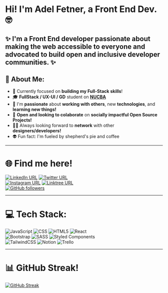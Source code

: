 # Hi! I'm Adel Fetner, a Front End Dev. 🤓

## ✨ I'm a Front End developer passionate about making the web accessible to everyone and advocated to build open and inclusive developer communities. ✨ 
## 💫 About Me:
- 🚀 Currently focused on **building my Full-Stack skills**!
- 🎓 **FullStack / UX-UI / GD** student on **[NUCBA](https://nucba.com.ar/)**
- 🌱 I'm **passionate** about **working with others**, new **technologies**, and **learning new things!**
- 💑 **Open and looking to colaborate** on **socially impactful Open Source Projects!**
- 🤝🏻 Always looking forward to **network** with other **designers/developers!**
- 👽 Fun fact:  I'm fueled by shepherd's pie and coffee

---
# 🌐 Find me here!
[![LinkedIn URL](https://img.shields.io/twitter/url?color=%230e76a8&label=LinkedIn&logo=Linkedin&logoColor=white&style=for-the-badge&url=https%3A%2F%2Fwww.linkedin.com%2Fin%2Fadel-fetner%2F)](https://www.linkedin.com/in/adel-fetner)
[![Twitter URL](https://img.shields.io/twitter/url?color=lightblue&label=Twitter%21&logo=twitter&style=for-the-badge&url=https%3A%2F%2Ftwitter.com%2Fadelfetner)](https://twitter.com/adelfetner)\
[![Instagram URL](https://img.shields.io/twitter/url?color=%23FD1D1D&label=Instagram%21&logo=Instagram&logoColor=orange&style=for-the-badge&url=https%3A%2F%2Fwww.instagram.com%2Fadelfetner%2F)](https://www.instagram.com/adelfetner)
[![Linktree URL](https://img.shields.io/twitter/url?color=%23ACDC5C&label=Linktree&logo=linktree&style=for-the-badge&url=https%3A%2F%2Flinktr.ee%2FAdelFetner)](https://linktr.ee/AdelFetner)\
[![GitHub followers](https://img.shields.io/github/followers/adelfetner?color=%23DD332B&label=Follow%20me%21&logo=github&logoColor=white&style=for-the-badge)](https://github.com/AdelFetner)

---


# 💻 Tech Stack:
![JavaScript](https://img.shields.io/badge/javascript-%23323330.svg?style=for-the-badge&logo=javascript&logoColor=%23F7DF1E) 
![CSS](https://img.shields.io/badge/css-%231572B6.svg?style=for-the-badge&logo=css3&logoColor=white)
![HTML5](https://img.shields.io/badge/html5-%23E34F26.svg?style=for-the-badge&logo=html5&logoColor=white)
![React](https://img.shields.io/badge/react-%2320232a.svg?style=for-the-badge&logo=react&logoColor=%2361DAFB)\
![Bootstrap](https://img.shields.io/badge/bootstrap-%23563D7C.svg?style=for-the-badge&logo=bootstrap&logoColor=white)
![SASS](https://img.shields.io/badge/SASS-hotpink.svg?style=for-the-badge&logo=SASS&logoColor=white)
![Styled Components](https://img.shields.io/badge/styled--components-DB7093?style=for-the-badge&logo=styled-components&logoColor=white)\
![TailwindCSS](https://img.shields.io/badge/tailwindcss-%2338B2AC.svg?style=for-the-badge&logo=tailwind-css&logoColor=white)
![Notion](https://img.shields.io/badge/Notion-%23000000.svg?style=for-the-badge&logo=notion&logoColor=white)
![Trello](https://img.shields.io/badge/Trello-%23026AA7.svg?style=for-the-badge&logo=Trello&logoColor=white)

---

# 📊  GitHub Streak!
[![GitHub Streak](http://github-readme-streak-stats.herokuapp.com?user=adelfetner&theme=highcontrast&border=DD2727&background=000000&fire=DD2727)](https://git.io/streak-stats)
